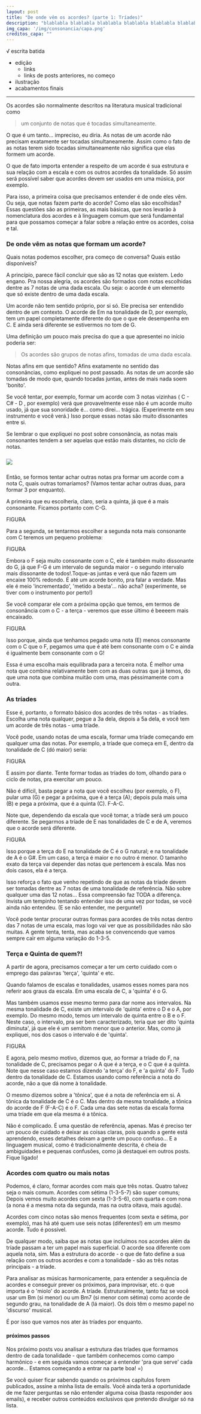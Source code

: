 ```yaml
---
layout: post
title: "De onde vêm os acordes? (parte 1: Tríades)"
description: "blablabla blablabla blablabla blablabla blablabla blablabla blablabla blablabla blablabla blablabla blablabla blablabla blablabla "
img_capa: '/img/consonancia/capa.png'
creditos_capa: ""
---
```


√ escrita batida
- edição
  - links
  - links de posts anteriores, no começo
- ilustração
- acabamentos finais

------

Os acordes são normalmente descritos na literatura musical tradicional como 

> um conjunto de notas que é tocadas simultaneamente. 

O que é um tanto... impreciso, eu diria. As notas de um acorde não precisam exatamente ser tocadas simultaneamente. Assim como o fato de as notas terem sido tocadas simultaneamente não significa que elas formem um acorde. 

O que de fato importa entender a respeito de um acorde é sua estrutura e sua relação com a escala e com os outros acordes da tonalidade. Só assim será possível saber que acordes devem ser usados em uma música, por exemplo.

Para isso, a primeira coisa que precisamos entender é de onde eles vêm. Ou seja, que notas fazem parte do acorde? Como elas são escolhidas? Essas questões são as primeiras, as mais básicas, que nos levarão à nomenclatura dos acordes e à linguagem comum que será fundamental para que possamos começar a falar sobre a relação entre os acordes, coisa e tal.

### De onde vêm as notas que formam um acorde?

Quais notas podemos escolher, pra começo de conversa? Quais estão disponíveis?

A princípio, parece fácil concluir que são as 12 notas que existem. Ledo engano. Pra nossa alegria, os acordes são formados com notas escolhidas dentre as 7 notas de uma dada escala. Ou seja: o acorde é um elemento que só existe dentro de uma dada escala.

Um acorde não tem sentido próprio, por si só. Ele precisa ser entendido dentro de um contexto. O acorde de Em na tonalidade de D, por exemplo, tem um papel completamente diferente do que o que ele desempenha em C. E ainda será diferente se estivermos no tom de G.

Uma definição um pouco mais precisa do que a que apresentei no início poderia ser:

>  Os acordes são grupos de notas afins, tomadas de uma dada escala. 

Notas afins em que sentido? Afins exatamente no sentido das consonâncias, como expliquei no post passado. As notas de um acorde são tomadas de modo que, quando tocadas juntas, antes de mais nada soem 'bonito'.

Se você tentar, por exemplo, formar um acorde com 3 notas vizinhas ( C - C# - D , por exemplo) verá que provavelmente esse não é um acorde muito usado, já que sua sonoridade é... como direi... trágica. (Experimente em seu instrumento e você verá.) Isso porque essas notas são muito dissonantes entre si.

Se lembrar o que expliquei no post sobre consonância, as notas mais consonantes tendem a ser aquelas que estão mais distantes, no ciclo de notas.

<img src='/img/consonancia/consonancia_ciclo.png' style='margin:10px 0' class=""/>

Então, se formos tentar achar outras notas pra formar um acorde com a nota C, quais outras tomaríamos? (Vamos tentar achar outras duas, para formar 3 por enquanto).

A primeira que eu escolheria, claro, seria a quinta, já que é a mais consonante. Ficamos portanto com C-G. 

FIGURA

Para a segunda, se tentarmos escolher a segunda nota mais consonante com C teremos um pequeno problema:

FIGURA

Embora o F seja muito consonante com o C, ele é também muito dissonante do G, já que F-G é um intervalo de segunda maior - o segundo intervalo mais dissonante de todos!.Toque-as juntas e verá que não fazem um encaixe 100% redondo. É até um acorde bonito, pra falar a verdade. Mas ele é meio 'incrementado', 'metido a besta'... não acha? (experimente, se tiver com o instrumento por perto!)

Se você comparar ele com a próxima opção que temos, em termos de consonância com o C - a terça - veremos que esse último é beeeem mais encaixado.

FIGURA

Isso porque, ainda que tenhamos pegado uma nota (E) menos consonante com o C que o F, pegamos uma que é até bem consonante com o C e ainda é igualmente bem consonante com o G!

Essa é uma escolha mais equilibrada para a terceira nota. É melhor uma nota que combina relativamente bem com as duas outras que já temos, do que uma nota que combina muitão com uma, mas péssimamente com a outra.

### As tríades

Esse é, portanto, o formato básico dos acordes de três notas - as tríades. Escolha uma nota qualquer, pegue a 3a dela, depois a 5a dela, e você tem um acorde de três notas - uma tríade.

Você pode, usando notas de uma escala, formar uma tríade começando em qualquer uma das notas. Por exemplo, a tríade que começa em E, dentro da tonalidade de C (dó maior) seria:

FIGURA

E assim por diante. Tente formar todas as tríades do tom, olhando para o ciclo de notas, pra exercitar um pouco.

Não é difícil, basta pegar a nota que você escolheu (por exemplo, o F), pular uma (G) e pegar a próxima, que é a terça (A); depois pula mais uma (B) e pega a próxima, que é a quinta (C). F-A-C.

Note que, dependendo da escala que você tomar, a tríade será um pouco diferente. Se pegarmos a tríade de E nas tonalidades de C e de A, veremos que o acorde será diferente.

FIGURA

Isso porque a terça do E na tonalidade de C é o G natural; e na tonalidade de A é o G#. Em um caso, a terça é maior e no outro é menor. O tamanho exato da terça vai depender das notas que pertencem à escala. Mas nos dois casos, ela é a terça.

Isso reforça o fato que venho repetindo de que as notas da tríade devem ser tomadas dentre as 7 notas de uma tonalidade de referência. Não sobre qualquer uma das 12 notas... Essa compreensão faz TODA a diferença. Invista um tempinho tentando entender isso de uma vez por todas, se você ainda não entendeu. (E se não entender, me pergunte!)

Você pode tentar procurar outras formas para acordes de três notas dentro das 7 notas de uma escala, mas logo vai ver que as possibilidades não são muitas. A gente tenta, tenta, mas acaba se convencendo que vamos sempre cair em alguma variação do 1-3-5.

### Terça e Quinta de quem?!

A partir de agora, precisamos começar a ter um certo cuidado com o emprego das palavras 'terça', 'quinta' e etc.

Quando falamos de escalas e tonalidades, usamos esses nomes para nos referir aos graus da escala. Em uma escala de C, a 'quinta' é o G.

Mas também usamos esse mesmo termo para dar nome aos intervalos. Na mesma tonalidade de C, existe um intervalo de 'quinta' entre o D e o A, por exemplo. Do mesmo modo, temos um intervalo de quinta entre o B e o F. Neste caso, o intervalo, pra ser bem caracterizado, teria que ser dito 'quinta diminuta', já que ele é um semitom menor que o anterior. Mas, como já expliquei, nos dos casos o intervalo é de 'quinta'.

FIGURA

E agora, pelo mesmo motivo, dizemos que, ao formar a tríade do F, na tonalidade de C, precisamos pegar o A que é a terça, e o C que é a quinta. Note que nesse caso estamos dizendo 'a terça' do F, e 'a quinta' do F. Tudo dentro da tonalidade de C. Estamos usando como referência a nota do acorde, não a que dá nome à tonalidade.

O mesmo dizemos sobre a 'tônica', que é a nota de referência em si. A tônica da tonalidade de C é o C. Mas dentro da mesma tonalidade, a tônica do acorde de F (F-A-C) é o F. Cada uma das sete notas da escala forma uma tríade em que ela mesma é a tônica.

Não é complicado. É uma questão de referência, apenas. Mas é preciso ter um pouco de cuidado e deixar as coisas claras, pois quando a gente está aprendendo, esses detalhes deixam a gente um pouco confuso... E a linguagem musical, como é tradicionalmente descrita, é cheia de ambiguidades e pequenas confusões, como já destaquei em outros posts. Fique ligado!


### Acordes com quatro ou mais notas

Podemos, é claro, formar acordes com mais que três notas. Quatro talvez seja o mais comum. Acordes com sétima (1-3-5-7) são super comuns; Depois vemos muito acordes com sexta (1-3-5-6), com quarta e com nona (a nona é a mesma nota da segunda, mas na outra oitava, mais aguda).

Acordes com cinco notas são menos frequentes (com sexta e sétima, por exemplo), mas há até quem use seis notas (diferentes!) em um mesmo acorde. Tudo é possível.

De qualquer modo, saiba que as notas que incluímos nos acordes além da tríade passam a ter um papel mais superficial. O acorde soa diferente com aquela nota, sim. Mas a estrutura do acorde - o que de fato define a sua relação com os outros acordes e com a tonalidade - são as três notas principais - a tríade.

Para analisar as músicas harmonicamente, para entender a sequência de acordes e conseguir prever os próximos, para improvisar, etc. o que importa é o 'miolo' do acorde. A tríade. Estruturalmente, tanto faz se você usar um Bm (si menor) ou um Bm7 (si menor com sétima) como acorde de segundo grau, na tonalidade de A (lá maior). Os dois têm o mesmo papel no 'discurso' musical.

É por isso que vamos nos ater às tríades por enquanto.

#### próximos passos 

Nos próximo posts vou analisar a estrutura das tríades que formamos dentro de cada tonalidade - que também conhecemos como campo harmônico - e em seguida vamos começar a entender 'pra que serve' cada acorde... Estamos começando a entrar na parte boa! =)

Se você quiser ficar sabendo quando os próximos capítulos forem publicados, assine a minha lista de emails. Você ainda terá a oportunidade de me fazer perguntas se não entender alguma coisa (basta responder aos emails), e receber outros conteúdos exclusivos que pretendo divulgar só na lista.















